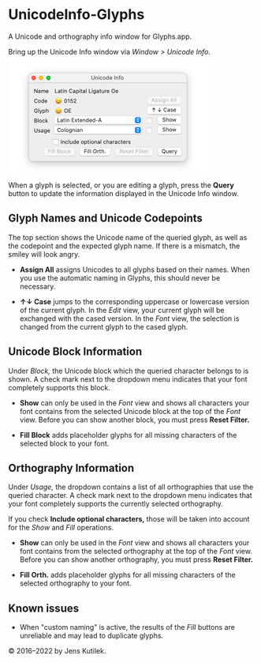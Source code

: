 # UnicodeInfo-Glyphs

A Unicode and orthography info window for Glyphs.app.

Bring up the Unicode Info window via _Window > Unicode Info._

![](images/screenshot.png)

When a glyph is selected, or you are editing a glyph, press the **Query** button to update the information displayed in the Unicode Info window.


## Glyph Names and Unicode Codepoints

The top section shows the Unicode name of the queried glyph, as well as the codepoint and the expected glyph name. If there is a mismatch, the smiley will look angry.

- **Assign All** assigns Unicodes to all glyphs based on their names. When you use the automatic naming in Glyphs, this should never be necessary.

- **↑↓ Case** jumps to the corresponding uppercase or lowercase version of the current glyph. In the _Edit_ view, your current glyph will be exchanged with the cased version. In the _Font_ view, the selection is changed from the current glyph to the cased glyph.


## Unicode Block Information

Under _Block,_ the Unicode block which the queried character belongs to is shown. A check mark next to the dropdown menu indicates that your font completely supports this block.

- **Show** can only be used in the _Font_ view and shows all characters your font contains from the selected Unicode block at the top of the _Font_ view. Before you can show another block, you must press **Reset Filter.**

- **Fill Block** adds placeholder glyphs for all missing characters of the selected block to your font.


## Orthography Information

Under _Usage,_ the dropdown contains a list of all orthographies that use the queried character. A check mark next to the dropdown menu indicates that your font completely supports the currently selected orthography.

If you check **Include optional characters,** those will be taken into account for the _Show_ and _Fill_ operations.

- **Show** can only be used in the _Font_ view and shows all characters your font contains from the selected orthography at the top of the _Font_ view. Before you can show another orthography, you must press **Reset Filter.**

- **Fill Orth.** adds placeholder glyphs for all missing characters of the selected orthography to your font.

## Known issues

- When "custom naming" is active, the results of the _Fill_ buttons are unreliable and may lead to duplicate glyphs.

© 2016–2022 by Jens Kutilek.